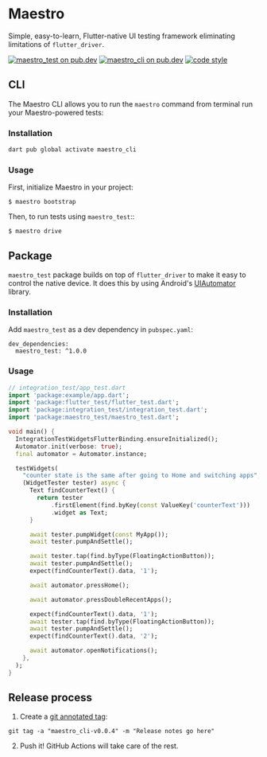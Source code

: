 # Maestro

Simple, easy-to-learn, Flutter-native UI testing framework eliminating
limitations of `flutter_driver`.

[![maestro_test on pub.dev][pub_badge_test]][pub_link_test]
[![maestro_cli on pub.dev][pub_badge_cli]][pub_link_cli]
[![code style][pub_badge_style]][pub_badge_link]

## CLI

The Maestro CLI allows you to run the `maestro` command from terminal run your
Maestro-powered tests:

### Installation

```bash
dart pub global activate maestro_cli
```

### Usage

First, initialize Maestro in your project:

```
$ maestro bootstrap
```

Then, to run tests using `maestro_test`::

```
$ maestro drive
```

## Package

`maestro_test` package builds on top of `flutter_driver` to make it easy to
control the native device. It does this by using Android's
[UIAutomator][ui_automator] library.

### Installation

Add `maestro_test` as a dev dependency in `pubspec.yaml`:

```
dev_dependencies:
  maestro_test: ^1.0.0
```

### Usage

```dart
// integration_test/app_test.dart
import 'package:example/app.dart';
import 'package:flutter_test/flutter_test.dart';
import 'package:integration_test/integration_test.dart';
import 'package:maestro_test/maestro_test.dart';

void main() {
  IntegrationTestWidgetsFlutterBinding.ensureInitialized();
  Automator.init(verbose: true);
  final automator = Automator.instance;

  testWidgets(
    "counter state is the same after going to Home and switching apps",
    (WidgetTester tester) async {
      Text findCounterText() {
        return tester
            .firstElement(find.byKey(const ValueKey('counterText')))
            .widget as Text;
      }

      await tester.pumpWidget(const MyApp());
      await tester.pumpAndSettle();

      await tester.tap(find.byType(FloatingActionButton));
      await tester.pumpAndSettle();
      expect(findCounterText().data, '1');

      await automator.pressHome();

      await automator.pressDoubleRecentApps();

      expect(findCounterText().data, '1');
      await tester.tap(find.byType(FloatingActionButton));
      await tester.pumpAndSettle();
      expect(findCounterText().data, '2');

      await automator.openNotifications();
    },
  );
}

```

## Release process

1. Create a [git annotated tag][annotated_tag]:

```
git tag -a "maestro_cli-v0.0.4" -m "Release notes go here"
```

2. Push it! GitHub Actions will take care of the rest.

[pub_badge_test]: https://img.shields.io/pub/v/maestro_test?label=maestro_test
[pub_link_test]: https://pub.dartlang.org/packages/maestro_test
[pub_badge_cli]: https://img.shields.io/pub/v/maestro_cli?label=maestro_cli
[pub_badge_style]: https://img.shields.io/badge/style-leancode__lint-black
[pub_badge_link]: https://pub.dartlang.org/packages/lean_code_lint
[pub_link_cli]: https://pub.dartlang.org/packages/maestro_cli
[ui_automator]: https://developer.android.com/training/testing/other-components/ui-automator
[annotated_tag]: https://git-scm.com/book/en/v2/Git-Basics-Tagging#_annotated_tags
